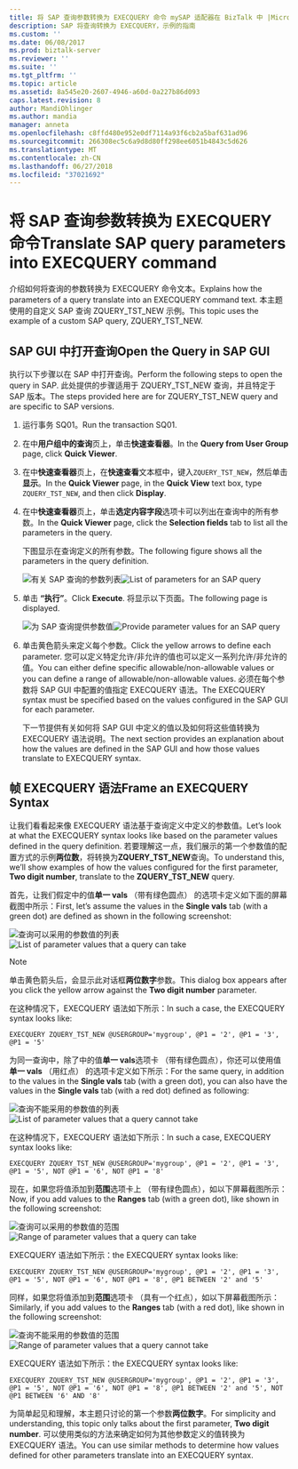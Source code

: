 ```yaml
---
title: 将 SAP 查询参数转换为 EXECQUERY 命令 mySAP 适配器在 BizTalk 中 |Microsoft Docs
description: SAP 将查询转换为 EXECQUERY，示例的指南
ms.custom: ''
ms.date: 06/08/2017
ms.prod: biztalk-server
ms.reviewer: ''
ms.suite: ''
ms.tgt_pltfrm: ''
ms.topic: article
ms.assetid: 8a545e20-2607-4946-a60d-0a227b86d093
caps.latest.revision: 8
author: MandiOhlinger
ms.author: mandia
manager: anneta
ms.openlocfilehash: c8ffd480e952e0df7114a93f6cb2a5baf631ad96
ms.sourcegitcommit: 266308ec5c6a9d8d80ff298ee6051b4843c5d626
ms.translationtype: MT
ms.contentlocale: zh-CN
ms.lasthandoff: 06/27/2018
ms.locfileid: "37021692"
---
```

# <a name="translate-sap-query-parameters-into-execquery-command"></a><span data-ttu-id="9170d-103">将 SAP 查询参数转换为 EXECQUERY 命令</span><span class="sxs-lookup"><span data-stu-id="9170d-103">Translate SAP query parameters into EXECQUERY command</span></span>
<span data-ttu-id="9170d-104">介绍如何将查询的参数转换为 EXECQUERY 命令文本。</span><span class="sxs-lookup"><span data-stu-id="9170d-104">Explains how the parameters of a query translate into an EXECQUERY command text.</span></span> <span data-ttu-id="9170d-105">本主题使用的自定义 SAP 查询 ZQUERY_TST_NEW 示例。</span><span class="sxs-lookup"><span data-stu-id="9170d-105">This topic uses the example of a custom SAP query, ZQUERY_TST_NEW.</span></span>  
  
## <a name="open-the-query-in-sap-gui"></a><span data-ttu-id="9170d-106">SAP GUI 中打开查询</span><span class="sxs-lookup"><span data-stu-id="9170d-106">Open the Query in SAP GUI</span></span>  
 <span data-ttu-id="9170d-107">执行以下步骤以在 SAP 中打开查询。</span><span class="sxs-lookup"><span data-stu-id="9170d-107">Perform the following steps to open the query in SAP.</span></span> <span data-ttu-id="9170d-108">此处提供的步骤适用于 ZQUERY_TST_NEW 查询，并且特定于 SAP 版本。</span><span class="sxs-lookup"><span data-stu-id="9170d-108">The steps provided here are for ZQUERY_TST_NEW query and are specific to SAP versions.</span></span>  
  
1. <span data-ttu-id="9170d-109">运行事务 SQ01。</span><span class="sxs-lookup"><span data-stu-id="9170d-109">Run the transaction SQ01.</span></span>  
  
2. <span data-ttu-id="9170d-110">在中**用户组中的查询**页上，单击**快速查看器**。</span><span class="sxs-lookup"><span data-stu-id="9170d-110">In the **Query from User Group** page, click **Quick Viewer**.</span></span>  
  
3. <span data-ttu-id="9170d-111">在中**快速查看器**页上，在**快速查看**文本框中，键入`ZQUERY_TST_NEW`，然后单击**显示**。</span><span class="sxs-lookup"><span data-stu-id="9170d-111">In the **Quick Viewer** page, in the **Quick View** text box, type `ZQUERY_TST_NEW`, and then click **Display**.</span></span>  
  
4. <span data-ttu-id="9170d-112">在中**快速查看器**页上，单击**选定内容字段**选项卡可以列出在查询中的所有参数。</span><span class="sxs-lookup"><span data-stu-id="9170d-112">In the **Quick Viewer** page, click the **Selection fields** tab to list all the parameters in the query.</span></span>  
  
    <span data-ttu-id="9170d-113">下图显示在查询定义的所有参数。</span><span class="sxs-lookup"><span data-stu-id="9170d-113">The following figure shows all the parameters in the query definition.</span></span>  
  
    <span data-ttu-id="9170d-114">![有关 SAP 查询的参数列表](../../adapters-and-accelerators/adapter-sap/media/sap-query-param-types.gif "sap_query_param_types")</span><span class="sxs-lookup"><span data-stu-id="9170d-114">![List of parameters for an SAP query](../../adapters-and-accelerators/adapter-sap/media/sap-query-param-types.gif "sap_query_param_types")</span></span>  
  
5. <span data-ttu-id="9170d-115">单击 **“执行”**。</span><span class="sxs-lookup"><span data-stu-id="9170d-115">Click **Execute**.</span></span> <span data-ttu-id="9170d-116">将显示以下页面。</span><span class="sxs-lookup"><span data-stu-id="9170d-116">The following page is displayed.</span></span>  
  
    <span data-ttu-id="9170d-117">![为 SAP 查询提供参数值](../../adapters-and-accelerators/adapter-sap/media/sap-query-all-params.gif "sap_query_all_params")</span><span class="sxs-lookup"><span data-stu-id="9170d-117">![Provide parameter values for an SAP query](../../adapters-and-accelerators/adapter-sap/media/sap-query-all-params.gif "sap_query_all_params")</span></span>  
  
6. <span data-ttu-id="9170d-118">单击黄色箭头来定义每个参数。</span><span class="sxs-lookup"><span data-stu-id="9170d-118">Click the yellow arrows to define each parameter.</span></span> <span data-ttu-id="9170d-119">您可以定义特定允许/非允许的值也可以定义一系列允许/非允许的值。</span><span class="sxs-lookup"><span data-stu-id="9170d-119">You can either define specific allowable/non-allowable values or you can define a range of allowable/non-allowable values.</span></span>  <span data-ttu-id="9170d-120">必须在每个参数将 SAP GUI 中配置的值指定 EXECQUERY 语法。</span><span class="sxs-lookup"><span data-stu-id="9170d-120">The EXECQUERY syntax must be specified based on the values configured in the SAP GUI for each parameter.</span></span>  
  
   <span data-ttu-id="9170d-121">下一节提供有关如何将 SAP GUI 中定义的值以及如何将这些值转换为 EXECQUERY 语法说明。</span><span class="sxs-lookup"><span data-stu-id="9170d-121">The next section provides an explanation about how the values are defined in the SAP GUI and how those values translate to EXECQUERY syntax.</span></span>  
  
## <a name="frame-an-execquery-syntax"></a><span data-ttu-id="9170d-122">帧 EXECQUERY 语法</span><span class="sxs-lookup"><span data-stu-id="9170d-122">Frame an EXECQUERY Syntax</span></span>  
 <span data-ttu-id="9170d-123">让我们看看起来像 EXECQUERY 语法基于查询定义中定义的参数值。</span><span class="sxs-lookup"><span data-stu-id="9170d-123">Let’s look at what the EXECQUERY syntax looks like based on the parameter values defined in the query definition.</span></span> <span data-ttu-id="9170d-124">若要理解这一点，我们展示的第一个参数值的配置方式的示例**两位数**，将转换为**ZQUERY_TST_NEW**查询。</span><span class="sxs-lookup"><span data-stu-id="9170d-124">To understand this, we’ll show examples of how the values configured for the first parameter, **Two digit number**, translate to the  **ZQUERY_TST_NEW** query.</span></span>  
  
 <span data-ttu-id="9170d-125">首先，让我们假定中的值**单一 vals** （带有绿色圆点） 的选项卡定义如下面的屏幕截图中所示：</span><span class="sxs-lookup"><span data-stu-id="9170d-125">First, let’s assume the values in the **Single vals** tab (with a green dot) are defined as shown in the following screenshot:</span></span>  
  
 <span data-ttu-id="9170d-126">![查询可以采用的参数值的列表](../../adapters-and-accelerators/adapter-sap/media/sap-query-param-val.gif "sap_query_param_val")</span><span class="sxs-lookup"><span data-stu-id="9170d-126">![List of parameter values that a query can take](../../adapters-and-accelerators/adapter-sap/media/sap-query-param-val.gif "sap_query_param_val")</span></span>  
  
> [!NOTE]
>  <span data-ttu-id="9170d-127">单击黄色箭头后，会显示此对话框**两位数字**参数。</span><span class="sxs-lookup"><span data-stu-id="9170d-127">This dialog box appears after you click the yellow arrow against the **Two digit number** parameter.</span></span>  
  
 <span data-ttu-id="9170d-128">在这种情况下，EXECQUERY 语法如下所示：</span><span class="sxs-lookup"><span data-stu-id="9170d-128">In such a case, the EXECQUERY syntax looks like:</span></span>  
  
```  
EXECQUERY ZQUERY_TST_NEW @USERGROUP='mygroup', @P1 = '2', @P1 = '3', @P1 = '5'  
```  
  
 <span data-ttu-id="9170d-129">为同一查询中，除了中的值**单一 vals**选项卡 （带有绿色圆点），你还可以使用值**单一 vals** （用红点） 的选项卡定义如下所示：</span><span class="sxs-lookup"><span data-stu-id="9170d-129">For the same query, in addition to the values in the **Single vals** tab (with a green dot), you can also have the values in the **Single vals** tab (with a red dot) defined as following:</span></span>  
  
 <span data-ttu-id="9170d-130">![查询不能采用的参数值的列表](../../adapters-and-accelerators/adapter-sap/media/2af88a57-4ff6-4bcc-8961-0f25dbfb8166.gif "2af88a57-4ff6-4bcc-8961-0f25dbfb8166")</span><span class="sxs-lookup"><span data-stu-id="9170d-130">![List of parameter values that a query cannot take](../../adapters-and-accelerators/adapter-sap/media/2af88a57-4ff6-4bcc-8961-0f25dbfb8166.gif "2af88a57-4ff6-4bcc-8961-0f25dbfb8166")</span></span>  
  
 <span data-ttu-id="9170d-131">在这种情况下，EXECQUERY 语法如下所示：</span><span class="sxs-lookup"><span data-stu-id="9170d-131">In such a case, EXECQUERY syntax looks like:</span></span>  
  
```  
EXECQUERY ZQUERY_TST_NEW @USERGROUP='mygroup', @P1 = '2', @P1 = '3', @P1 = '5', NOT @P1 = '6', NOT @P1 = '8'  
```  
  
 <span data-ttu-id="9170d-132">现在，如果您将值添加到**范围**选项卡上 （带有绿色圆点），如以下屏幕截图所示：</span><span class="sxs-lookup"><span data-stu-id="9170d-132">Now, if you add values to the **Ranges** tab (with a green dot), like shown in the following screenshot:</span></span>  
  
 <span data-ttu-id="9170d-133">![查询可以采用的参数值的范围](../../adapters-and-accelerators/adapter-sap/media/74907c7d-5a7a-4a2d-a614-6a835eca1764.gif "74907c7d-5a7a-4a2d-a614-6a835eca1764")</span><span class="sxs-lookup"><span data-stu-id="9170d-133">![Range of parameter values that a query can take](../../adapters-and-accelerators/adapter-sap/media/74907c7d-5a7a-4a2d-a614-6a835eca1764.gif "74907c7d-5a7a-4a2d-a614-6a835eca1764")</span></span>  
  
 <span data-ttu-id="9170d-134">EXECQUERY 语法如下所示：</span><span class="sxs-lookup"><span data-stu-id="9170d-134">the EXECQUERY syntax looks like:</span></span>  
  
```  
EXECQUERY ZQUERY_TST_NEW @USERGROUP='mygroup', @P1 = '2', @P1 = '3', @P1 = '5', NOT @P1 = '6', NOT @P1 = '8', @P1 BETWEEN '2' and '5'  
```  
  
 <span data-ttu-id="9170d-135">同样，如果您将值添加到**范围**选项卡 （具有一个红点），如以下屏幕截图所示：</span><span class="sxs-lookup"><span data-stu-id="9170d-135">Similarly, if you add values to the **Ranges** tab (with a red dot), like shown in the following screenshot:</span></span>  
  
 <span data-ttu-id="9170d-136">![查询不能采用的参数值的范围](../../adapters-and-accelerators/adapter-sap/media/ccc6a7bb-bc47-4325-8b58-094201f791bf.gif "ccc6a7bb-bc47-4325-8b58-094201f791bf")</span><span class="sxs-lookup"><span data-stu-id="9170d-136">![Range of parameter values that a query cannot take](../../adapters-and-accelerators/adapter-sap/media/ccc6a7bb-bc47-4325-8b58-094201f791bf.gif "ccc6a7bb-bc47-4325-8b58-094201f791bf")</span></span>  
  
 <span data-ttu-id="9170d-137">EXECQUERY 语法如下所示：</span><span class="sxs-lookup"><span data-stu-id="9170d-137">the EXECQUERY syntax looks like:</span></span>  
  
```  
EXECQUERY ZQUERY_TST_NEW @USERGROUP='mygroup', @P1 = '2', @P1 = '3', @P1 = '5', NOT @P1 = '6', NOT @P1 = '8', @P1 BETWEEN '2' and '5', NOT @P1 BETWEEN '6' AND '8'  
```  
  
 <span data-ttu-id="9170d-138">为简单起见和理解，本主题只讨论的第一个参数**两位数字**。</span><span class="sxs-lookup"><span data-stu-id="9170d-138">For simplicity and understanding, this topic only talks about the first parameter, **Two digit number**.</span></span> <span data-ttu-id="9170d-139">可以使用类似的方法来确定如何为其他参数定义的值转换为 EXECQUERY 语法。</span><span class="sxs-lookup"><span data-stu-id="9170d-139">You can use similar methods to determine how values defined for other parameters translate into an EXECQUERY syntax.</span></span>  
  
